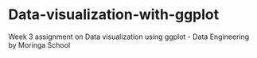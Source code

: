 # Data-visualization-with-ggplot

Week 3 assignment on Data visualization using ggplot - Data Engineering by Moringa School
